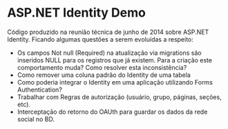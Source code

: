 ASP.NET Identity Demo
==============

Código produzido na reunião técnica de junho de 2014 sobre ASP.NET Identity.
Ficando algumas questões a serem evoluídas a respeito:

  - Os campos Not null (Required) na atualização via migrations são inseridos NULL para os registros que já existem. Para a criação este comportamento muda? Como resolver esta inconsistência?
  - Como remover uma coluna padrão do Identity de uma tabela
  - Como poderia integrar o Identity em uma aplicação utilizando Forms Authentication?
  - Trabalhar com Regras de autorização (usuário, grupo, páginas, seções, etc).
  - Interceptação do retorno do OAUth para guardar os dados da rede social no BD.
